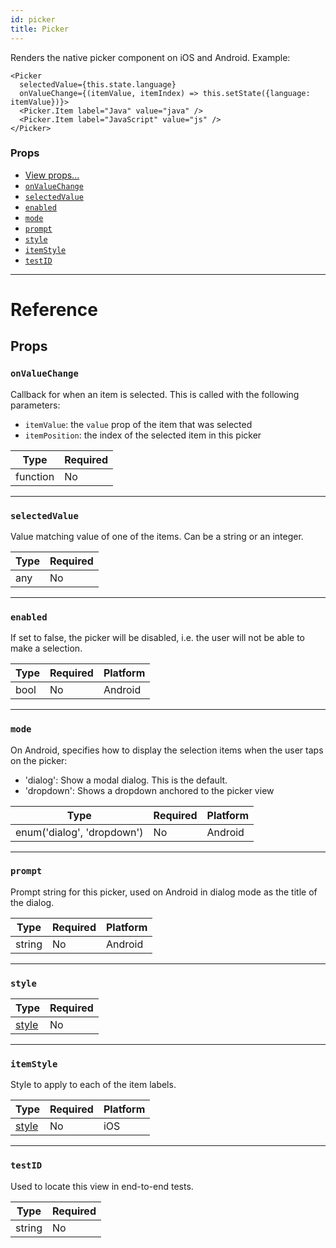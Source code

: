 ```yaml
---
id: picker
title: Picker
---
```


Renders the native picker component on iOS and Android. Example:

    <Picker
      selectedValue={this.state.language}
      onValueChange={(itemValue, itemIndex) => this.setState({language: itemValue})}>
      <Picker.Item label="Java" value="java" />
      <Picker.Item label="JavaScript" value="js" />
    </Picker>

### Props

- [View props...](docs/view-props.html)
- [`onValueChange`](docs/picker.html#onvaluechange)
- [`selectedValue`](docs/picker.html#selectedvalue)
- [`enabled`](docs/picker.html#enabled)
- [`mode`](docs/picker.html#mode)
- [`prompt`](docs/picker.html#prompt)
- [`style`](docs/picker.html#style)
- [`itemStyle`](docs/picker.html#itemstyle)
- [`testID`](docs/picker.html#testid)






---

# Reference

## Props

### `onValueChange`

Callback for when an item is selected. This is called with the following parameters:

  - `itemValue`: the `value` prop of the item that was selected
  - `itemPosition`: the index of the selected item in this picker

| Type | Required |
| - | - |
| function | No |




---

### `selectedValue`

Value matching value of one of the items. Can be a string or an integer.

| Type | Required |
| - | - |
| any | No |




---

### `enabled`

If set to false, the picker will be disabled, i.e. the user will not be able to make a
selection.


| Type | Required | Platform |
| - | - | - |
| bool | No | Android  |




---

### `mode`

On Android, specifies how to display the selection items when the user taps on the picker:

  - 'dialog': Show a modal dialog. This is the default.
  - 'dropdown': Shows a dropdown anchored to the picker view



| Type | Required | Platform |
| - | - | - |
| enum('dialog', 'dropdown') | No | Android  |




---

### `prompt`

Prompt string for this picker, used on Android in dialog mode as the title of the dialog.


| Type | Required | Platform |
| - | - | - |
| string | No | Android  |



---

### `style`



| Type | Required |
| - | - |
| [style](docs/picker-style-props.html) | No |


---

### `itemStyle`

Style to apply to each of the item labels.


| Type | Required | Platform |
| - | - | - |
| [style](docs/textstyleproptypes.html) | No | iOS  |


---

### `testID`

Used to locate this view in end-to-end tests.

| Type | Required |
| - | - |
| string | No |


